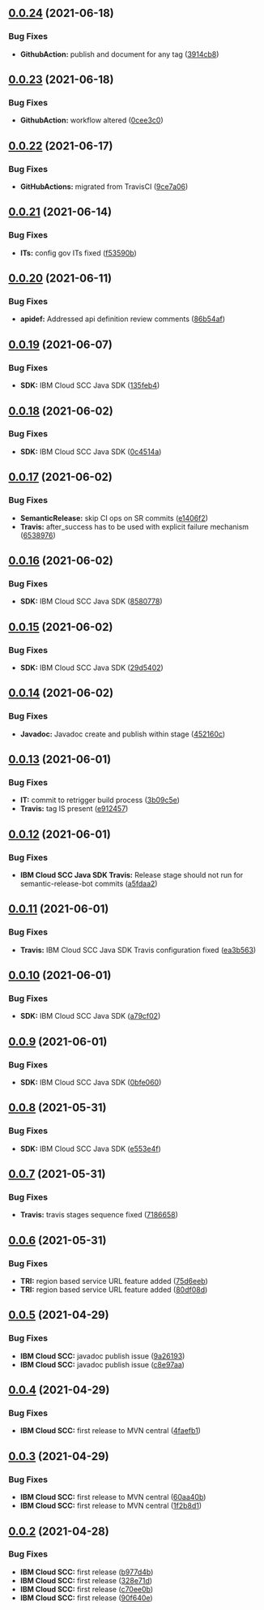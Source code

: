 ## [0.0.24](https://github.com/IBM/scc-java-sdk/compare/0.0.23...0.0.24) (2021-06-18)


### Bug Fixes

* **GithubAction:** publish and document for any tag ([3914cb8](https://github.com/IBM/scc-java-sdk/commit/3914cb81eb042040f88c44e6aad6f57802c16fb6))

## [0.0.23](https://github.com/IBM/scc-java-sdk/compare/0.0.22...0.0.23) (2021-06-18)


### Bug Fixes

* **GithubAction:** workflow altered ([0cee3c0](https://github.com/IBM/scc-java-sdk/commit/0cee3c018f2179b1ef9fd1d371306d439ebfda5a))

## [0.0.22](https://github.com/IBM/scc-java-sdk/compare/0.0.21...0.0.22) (2021-06-17)


### Bug Fixes

* **GitHubActions:** migrated from TravisCI ([9ce7a06](https://github.com/IBM/scc-java-sdk/commit/9ce7a06345ca4836e745d152ff7ab35935a679cb))

## [0.0.21](https://github.com/IBM/scc-java-sdk/compare/0.0.20...0.0.21) (2021-06-14)


### Bug Fixes

* **ITs:** config gov ITs fixed ([f53590b](https://github.com/IBM/scc-java-sdk/commit/f53590b6e74765a14831330cb981b1a7db21e751))

## [0.0.20](https://github.com/IBM/scc-java-sdk/compare/0.0.19...0.0.20) (2021-06-11)


### Bug Fixes

* **apidef:** Addressed api definition review comments ([86b54af](https://github.com/IBM/scc-java-sdk/commit/86b54afe595ca44940c91a374479b5b3cec31900))

## [0.0.19](https://github.com/IBM/scc-java-sdk/compare/0.0.18...0.0.19) (2021-06-07)


### Bug Fixes

* **SDK:** IBM Cloud SCC Java SDK ([135feb4](https://github.com/IBM/scc-java-sdk/commit/135feb4e41db81650a68479378131c9a21a29c2e))

## [0.0.18](https://github.com/IBM/scc-java-sdk/compare/0.0.17...0.0.18) (2021-06-02)


### Bug Fixes

* **SDK:** IBM Cloud SCC Java SDK ([0c4514a](https://github.com/IBM/scc-java-sdk/commit/0c4514ac3f0400f230ff4684f91f53bd35375115))

## [0.0.17](https://github.com/IBM/scc-java-sdk/compare/0.0.16...0.0.17) (2021-06-02)


### Bug Fixes

* **SemanticRelease:** skip CI ops on SR commits ([e1406f2](https://github.com/IBM/scc-java-sdk/commit/e1406f2b2bb6d2f15d726072a7f1eeb042d610d4))
* **Travis:** after_success has to be used with explicit failure mechanism ([6538976](https://github.com/IBM/scc-java-sdk/commit/65389763ed7e2a4b0de75fe957b90bce26c9ecba))

## [0.0.16](https://github.com/IBM/scc-java-sdk/compare/0.0.15...0.0.16) (2021-06-02)


### Bug Fixes

* **SDK:** IBM Cloud SCC Java SDK ([8580778](https://github.com/IBM/scc-java-sdk/commit/8580778242af80c962f88ea3f0de267eddb0fe64))

## [0.0.15](https://github.com/IBM/scc-java-sdk/compare/0.0.14...0.0.15) (2021-06-02)


### Bug Fixes

* **SDK:** IBM Cloud SCC Java SDK ([29d5402](https://github.com/IBM/scc-java-sdk/commit/29d5402c46bd52153c817e08f0b4eccbd14df22f))

## [0.0.14](https://github.com/IBM/scc-java-sdk/compare/0.0.13...0.0.14) (2021-06-02)


### Bug Fixes

* **Javadoc:** Javadoc create and publish within  stage ([452160c](https://github.com/IBM/scc-java-sdk/commit/452160c19df8c6b6c836904a562bd4c9a155e4c4))

## [0.0.13](https://github.com/IBM/scc-java-sdk/compare/0.0.12...0.0.13) (2021-06-01)


### Bug Fixes

* **IT:** commit to retrigger build process ([3b09c5e](https://github.com/IBM/scc-java-sdk/commit/3b09c5ebb76f3f06257852dedc054b71928ab373))
* **Travis:** tag IS present ([e912457](https://github.com/IBM/scc-java-sdk/commit/e9124575745fc454313faf553615415b065804f3))

## [0.0.12](https://github.com/IBM/scc-java-sdk/compare/0.0.11...0.0.12) (2021-06-01)


### Bug Fixes

* **IBM Cloud SCC Java SDK Travis:** Release stage should not run for semantic-release-bot commits ([a5fdaa2](https://github.com/IBM/scc-java-sdk/commit/a5fdaa202730686fe61106b26cb3fd23d878b627))

## [0.0.11](https://github.com/IBM/scc-java-sdk/compare/0.0.10...0.0.11) (2021-06-01)


### Bug Fixes

* **Travis:** IBM Cloud SCC Java SDK Travis configuration fixed ([ea3b563](https://github.com/IBM/scc-java-sdk/commit/ea3b5631d7920b7243ca275f300ac6d24551b8b4))

## [0.0.10](https://github.com/IBM/scc-java-sdk/compare/0.0.9...0.0.10) (2021-06-01)


### Bug Fixes

* **SDK:** IBM Cloud SCC Java SDK ([a79cf02](https://github.com/IBM/scc-java-sdk/commit/a79cf02b7a8b08ee96f61015af4efeb2cc004e92))

## [0.0.9](https://github.com/IBM/scc-java-sdk/compare/0.0.8...0.0.9) (2021-06-01)


### Bug Fixes

* **SDK:** IBM Cloud SCC Java SDK ([0bfe060](https://github.com/IBM/scc-java-sdk/commit/0bfe060d3eb4414add4a592ad9fb28be783aa165))

## [0.0.8](https://github.com/IBM/scc-java-sdk/compare/0.0.7...0.0.8) (2021-05-31)


### Bug Fixes

* **SDK:** IBM Cloud SCC Java SDK ([e553e4f](https://github.com/IBM/scc-java-sdk/commit/e553e4f091e0ceb741b1dfe6f2d358c2ca0db655))

## [0.0.7](https://github.com/IBM/scc-java-sdk/compare/0.0.6...0.0.7) (2021-05-31)


### Bug Fixes

* **Travis:** travis stages sequence fixed ([7186658](https://github.com/IBM/scc-java-sdk/commit/7186658bad398aff88c15577b1152d612043795e))

## [0.0.6](https://github.com/IBM/scc-java-sdk/compare/0.0.5...0.0.6) (2021-05-31)


### Bug Fixes

* **TRI:** region based service URL feature added ([75d6eeb](https://github.com/IBM/scc-java-sdk/commit/75d6eeb245ec212e5e7769f9568b5a5672427572))
* **TRI:** region based service URL feature added ([80df08d](https://github.com/IBM/scc-java-sdk/commit/80df08d6dd9acaaf90b616d55a083dbff61351b9))

## [0.0.5](https://github.com/IBM/scc-java-sdk/compare/0.0.4...0.0.5) (2021-04-29)


### Bug Fixes

* **IBM Cloud SCC:** javadoc publish issue ([9a26193](https://github.com/IBM/scc-java-sdk/commit/9a26193775d722d1a9ffcc0cd82b1fa100b0fa6d))
* **IBM Cloud SCC:** javadoc publish issue ([c8e97aa](https://github.com/IBM/scc-java-sdk/commit/c8e97aa7ba64dd7fdff1769a1d8917b1b7f6f28d))

## [0.0.4](https://github.com/IBM/scc-java-sdk/compare/0.0.3...0.0.4) (2021-04-29)


### Bug Fixes

* **IBM Cloud SCC:** first release to MVN central ([4faefb1](https://github.com/IBM/scc-java-sdk/commit/4faefb156810deaa4707db425be94a1e926fb058))

## [0.0.3](https://github.com/IBM/scc-java-sdk/compare/0.0.2...0.0.3) (2021-04-29)


### Bug Fixes

* **IBM Cloud SCC:** first release to MVN central ([60aa40b](https://github.com/IBM/scc-java-sdk/commit/60aa40b1357a8827acacbd28fc08edc5ee410fc1))
* **IBM Cloud SCC:** first release to MVN central ([1f2b8d1](https://github.com/IBM/scc-java-sdk/commit/1f2b8d1bae1ff5a60a2b93a43d91c2745d42853e))

## [0.0.2](https://github.com/IBM/scc-java-sdk/compare/v0.0.1...0.0.2) (2021-04-28)


### Bug Fixes

* **IBM Cloud SCC:** first release ([b977d4b](https://github.com/IBM/scc-java-sdk/commit/b977d4b39a1ec22381ee69da366cae277dbd5a10))
* **IBM Cloud SCC:** first release ([328e71d](https://github.com/IBM/scc-java-sdk/commit/328e71d7ca00b47952ded8437bade1b67490f1e4))
* **IBM Cloud SCC:** first release ([c70ee0b](https://github.com/IBM/scc-java-sdk/commit/c70ee0bcea30e626b15aef3ec813f7d29a8f526c))
* **IBM Cloud SCC:** first release ([90f640e](https://github.com/IBM/scc-java-sdk/commit/90f640e50acb9c6f2e286c05e8643ba6192a6de9))
